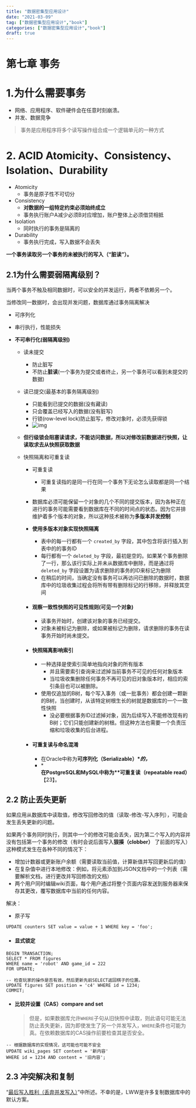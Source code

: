 ```yaml
---
title: "数据密集型应用设计"
date: "2021-03-09"
tag: ["数据密集型应用设计","book"]
categories: ["数据密集型应用设计","book"]
draft: true
---
```

# 第七章 事务

# 1.为什么需要事务

- 网络、应用程序、软件硬件会在任意时刻崩溃。
- 并发、数据竞争

>事务是应用程序将多个读写操作组合成一个逻辑单元的一种方式

# 2. ACID Atomicity、Consistency、Isolation、Durability

- Atomicity
  - 事务是原子性不可切分
- Consistency
  - **对数据的一组特定约束必须始终成立**
  - 事务执行账户A减少必须B对应增加，账户整体上必须借贷相抵
- Isolation
  - 同时执行的事务是隔离的
- Durability
  - 事务执行完成，写入数据不会丢失

**一个事务读取另一个事务的未被执行的写入（“脏读”）。**

## 2.1为什么需要弱隔离级别？

当两个事务不触及相同数据时，可以安全的并发运行，两者不依赖另一个。

当修改同一数据时，会出现并发问题，数据库通过事务隔离解决

- 可序列化 
  
- 串行执行，性能损失
  
- **不可串行化(弱隔离级别)**

  - 读未提交
    - 防止脏写
    - 不防止**脏读**(一个事务为提交或者终止，另一个事务可以看到未提交的数据)
    
  - 读已提交(最基本的事务隔离级别)
    - 只能看到已提交的数据(没有藏读)
    - 只会覆盖已经写入的数据(没有脏写)
    - 行锁(row-level lock)防止脏写，修改对象时，必须先获得锁
    - ![img](/Users/fotoable/GolandProjects/github.com/chen-shiwei.github.io/content/post/%E6%95%B0%E6%8D%AE%E5%AF%86%E9%9B%86%E5%9E%8B%E5%BA%94%E7%94%A8%E8%AE%BE%E8%AE%A1/%E6%95%B0%E6%8D%AE%E5%AF%86%E9%9B%86%E5%9E%8B%E5%BA%94%E7%94%A8%E7%B3%BB%E7%BB%9F%E8%AE%BE%E8%AE%A1-%E7%AC%AC%E4%B8%83%E7%AB%A0%E4%BA%8B%E5%8A%A1.assets/fig7-4.png)
  - **但行级锁会阻塞读请求，不能访问数据，所以对修改前数据进行快照，让读取求去从快照获取数据**
    
  - 快照隔离和可重复读

    - 可重复读

      - 可重复读指的是同一行在同一个事务下无论怎么读取都是同一个结果

    - 数据库必须可能保留一个对象的几个不同的提交版本，因为各种正在进行的事务可能需要看到数据库在不同的时间点的状态。因为它并排维护着多个版本的对象，所以这种技术被称为**多版本并发控制**

    - **使用多版本对象实现快照隔离**

      - 表中的每一行都有一个 `created_by` 字段，其中包含将该行插入到表中的的事务ID
      - 每行都有一个 `deleted_by` 字段，最初是空的。如果某个事务删除了一行，那么该行实际上并未从数据库中删除，而是通过将 `deleted_by` 字段设置为请求删除的事务的ID来标记为删除
      - 在稍后的时间，当确定没有事务可以再访问已删除的数据时，数据库中的垃圾收集过程会将所有带有删除标记的行移除，并释放其空间

    - #### 观察一致性快照的可见性规则(可见一个对象)

      - 读事务开始时，创建该对象的事务已经提交。
      - 对象未被标记为删除，或如果被标记为删除，请求删除的事务在读事务开始时尚未提交。

    - #### 快照隔离影响索引

      - 一种选择是使索引简单地指向对象的所有版本
        - 并且需要索引查询来过滤掉当前事务不可见的任何对象版本
        - 当垃圾收集删除任何事务不再可见的旧对象版本时，相应的索引条目也可以被删除。
      - 使用仅追加的B树，每个写入事务（或一批事务）都会创建一颗新的B树，当创建时，从该特定树根生长的树就是数据库的一个一致性快照
        - 没必要根据事务ID过滤掉对象，因为后续写入不能修改现有的B树；它们只能创建新的树根。但这种方法也需要一个负责压缩和垃圾收集的后台进程。

    - #### 可重复读与命名混淆

      - 在Oracle中称为**可序列化（Serializable）\**的，***
      - ***在PostgreSQL和MySQL中称为\**可重复读（repeatable read）**【23】。

## 2.2 防止丢失更新

  如果应用从数据库中读取值，修改写回修改的值（读取-修改-写入序列），可能会发生丢失更新的问题。

  如果两个事务同时执行，则其中一个的修改可能会丢失，因为第二个写入的内容并没有包括第一个事务的修改（有时会说后面写入**狠揍（clobber）** 了前面的写入）这种模式发生在各种不同的情况下：

- 增加计数器或更新账户余额（需要读取当前值，计算新值并写回更新后的值）
- 在复杂值中进行本地修改：例如，将元素添加到JSON文档中的一个列表（需要解析文档，进行更改并写回修改的文档）
- 两个用户同时编辑wiki页面，每个用户通过将整个页面内容发送到服务器来保存其更改，覆写数据库中当前的任何内容。

解决：
- 原子写
```	
UPDATE counters SET value = value + 1 WHERE key = 'foo'; 
```
- #### 显式锁定
```
BEGIN TRANSACTION;
SELECT * FROM figures
WHERE name = 'robot' AND game_id = 222
FOR UPDATE;

-- 检查玩家的操作是否有效，然后更新先前SELECT返回棋子的位置。
UPDATE figures SET position = 'c4' WHERE id = 1234;
COMMIT;
```

- #### 比较并设置（CAS）compare and set

  > 但是，如果数据库允许`WHERE`子句从旧快照中读取，则此语句可能无法防止丢失更新，因为即使发生了另一个并发写入，`WHERE`条件也可能为真。在依赖数据库的CAS操作前要检查其是否安全。
```
-- 根据数据库的实现情况，这可能也可能不安全
UPDATE wiki_pages SET content = '新内容'
WHERE id = 1234 AND content = '旧内容';
```

## 2.3 冲突解决和复制

“[最后写入胜利（丢弃并发写入）](https://github.com/Vonng/ddia/blob/master/ch5.md#最后写入胜利（丢弃并发写入）)”中所述。不幸的是，LWW是许多复制数据库中的默认方案。